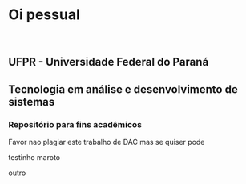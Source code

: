 ﻿<h1>Oi pessual</h1><br>
<h2>UFPR - Universidade Federal do Paraná</h2>
<h2>Tecnologia em análise e desenvolvimento de sistemas</h2>
<h3>Repositório para fins acadêmicos</h3>
<p>Favor nao plagiar este trabalho de DAC mas se quiser pode</p>
<p>testinho maroto</p>
outro